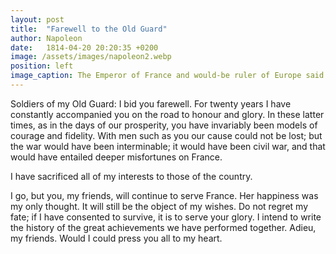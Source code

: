```yaml
---
layout: post
title:  "Farewell to the Old Guard"
author: Napoleon
date:   1814-04-20 20:20:35 +0200
image: /assets/images/napoleon2.webp
position: left
image_caption: The Emperor of France and would-be ruler of Europe said goodbye to the Old Guard after his failed invasion of Russia and defeat by the Allies.
---
```

Soldiers of my Old Guard: I bid you farewell. For twenty years I have constantly accompanied you on the road to honour and glory. In these latter times, as in the days of our prosperity, you have invariably been models of courage and fidelity. With men such as you our cause could not be lost; but the war would have been interminable; it would have been civil war, and that would have entailed deeper misfortunes on France.

I have sacrificed all of my interests to those of the country.

I go, but you, my friends, will continue to serve France. Her happiness was my only thought. It will still be the object of my wishes. Do not regret my fate; if I have consented to survive, it is to serve your glory. I intend to write the history of the great achievements we have performed together. Adieu, my friends. Would I could press you all to my heart.

<!--more-->
